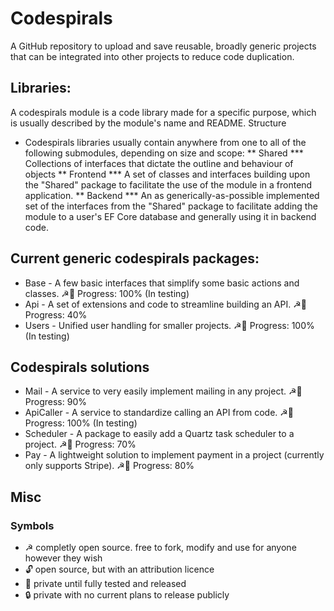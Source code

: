 # Codespirals

A GitHub repository to upload and save reusable, broadly generic projects that can be integrated into other projects to reduce code duplication.

## Libraries:
A codespirals module is a code library made for a specific purpose, which is usually described by the module's name and README.
Structure
* Codespirals libraries usually contain anywhere from one to all of the following submodules, depending on size and scope:
 ** Shared
  *** Collections of interfaces that dictate the outline and behaviour of objects 
 ** Frontend
  *** A set of classes and interfaces building upon the "Shared" package to facilitate the use of the module in a frontend application. 
 ** Backend
 *** An as generically-as-possible implemented set of the interfaces from the "Shared" package to facilitate adding the module to a user's EF Core database and generally using it in backend code.

## Current generic codespirals packages:
* Base - A few basic interfaces that simplify some basic actions and classes. ☭🔑 Progress: 100% (In testing)
* Api - A set of extensions and code to streamline building an API. ☭🔑 Progress: 40%
* Users - Unified user handling for smaller projects. ☭🔑 Progress: 100% (In testing)

## Codespirals solutions
* Mail - A service to very easily implement mailing in any project. ☭🔑 Progress: 90%
* ApiCaller - A service to standardize calling an API from code. ☭🔑 Progress: 100% (In testing)
* Scheduler - A package to easily add a Quartz task scheduler to a project. ☭🔑 Progress: 70%
* Pay - A lightweight solution to implement payment in a project (currently only supports Stripe). ☭🔑 Progress: 80%


## Misc
### Symbols
* ☭ completly open source. free to fork, modify and use for anyone however they wish
* 🔓 open source, but with an attribution licence
* 🔑 private until fully tested and released
* 🔒 private with no current plans to release publicly
